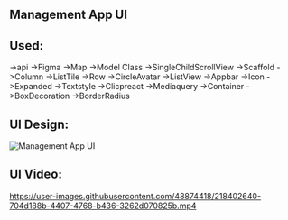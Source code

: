 
## Management App UI 

## Used:
->api
->Figma
->Map
->Model Class 
->SingleChildScrollView
->Scaffold
->Column
->ListTile
->Row
->CircleAvatar
->ListView
->Appbar
->Icon
->Expanded
->Textstyle
->Clicpreact
->Mediaquery
->Container
->BoxDecoration
->BorderRadius

## UI Design:
![Management App UI](https://user-images.githubusercontent.com/48874418/218423312-d4484973-e477-49f8-ae97-fe554e756717.png)

## UI Video:
https://user-images.githubusercontent.com/48874418/218402640-704d188b-4407-4768-b436-3262d070825b.mp4









